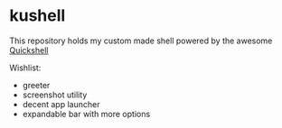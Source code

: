 # kushell

This repository holds my custom made shell powered by the awesome [Quickshell](https://quickshell.outfoxxed.me/)

Wishlist:
- greeter
- screenshot utility
- decent app launcher
- expandable bar with more options
